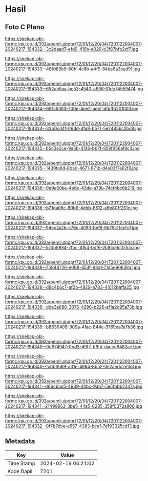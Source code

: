 # Hasil

## Foto C Plano

https://sirekap-obj-formc.kpu.go.id/392a/pemilu/pdpr/72/01/12/20/04/7201122004007-20240217-194332--3c2daad7-efd9-410b-a029-b3f87bfb2cf7.jpg

https://sirekap-obj-formc.kpu.go.id/392a/pemilu/pdpr/72/01/12/20/04/7201122004007-20240217-194333--48f089b9-60ff-4c8b-a4f9-84ba6a3ead91.jpg

https://sirekap-obj-formc.kpu.go.id/392a/pemilu/pdpr/72/01/12/20/04/7201122004007-20240217-194333--652ab9aa-bc53-4540-a836-01de74559474.jpg

https://sirekap-obj-formc.kpu.go.id/392a/pemilu/pdpr/72/01/12/20/04/7201122004007-20240217-194334--691c5093-700e-4ee2-aebf-dfbffb201003.jpg

https://sirekap-obj-formc.kpu.go.id/392a/pemilu/pdpr/72/01/12/20/04/7201122004007-20240217-194334--33b0cd4f-06dd-4fa8-b571-5e2485bc2bd8.jpg

https://sirekap-obj-formc.kpu.go.id/392a/pemilu/pdpr/72/01/12/20/04/7201122004007-20240217-194335--b5c3e3ce-9a5b-4126-bb7f-858f956af9c4.jpg

https://sirekap-obj-formc.kpu.go.id/392a/pemilu/pdpr/72/01/12/20/04/7201122004007-20240217-194335--1430fe6d-8bad-4671-871b-d4e03f7a62f8.jpg

https://sirekap-obj-formc.kpu.go.id/392a/pemilu/pdpr/72/01/12/20/04/7201122004007-20240217-194336--9e9e60be-4e6c-43de-a79b-74cf4bc6b219.jpg

https://sirekap-obj-formc.kpu.go.id/392a/pemilu/pdpr/72/01/12/20/04/7201122004007-20240217-194336--b71da09c-80b6-4dbb-8512-affe801f261c.jpg

https://sirekap-obj-formc.kpu.go.id/392a/pemilu/pdpr/72/01/12/20/04/7201122004007-20240217-194337--94cc2a2b-c76e-4093-be9f-6b75c11ecfc7.jpg

https://sirekap-obj-formc.kpu.go.id/392a/pemilu/pdpr/72/01/12/20/04/7201122004007-20240217-194337--57db8884-7fbc-4154-bdf6-2b65c6c05fcb.jpg

https://sirekap-obj-formc.kpu.go.id/392a/pemilu/pdpr/72/01/12/20/04/7201122004007-20240217-194338--75944726-e088-453f-93a1-71d5e96639a1.jpg

https://sirekap-obj-formc.kpu.go.id/392a/pemilu/pdpr/72/01/12/20/04/7201122004007-20240217-194338--d8c4b6c7-af2b-4829-a783-41012baffa25.jpg

https://sirekap-obj-formc.kpu.go.id/392a/pemilu/pdpr/72/01/12/20/04/7201122004007-20240217-194339--dda3e880-3076-4290-b226-af1a2c95a73b.jpg

https://sirekap-obj-formc.kpu.go.id/392a/pemilu/pdpr/72/01/12/20/04/7201122004007-20240217-194339--b8639406-909a-4fac-844e-9769ea7a7b36.jpg

https://sirekap-obj-formc.kpu.go.id/392a/pemilu/pdpr/72/01/12/20/04/7201122004007-20240217-194340--0d974947-0bd3-49f7-b6fd-daeca6482ae7.jpg

https://sirekap-obj-formc.kpu.go.id/392a/pemilu/pdpr/72/01/12/20/04/7201122004007-20240217-194340--fcb03b69-a31e-4964-8ba2-0e2aedc2e153.jpg

https://sirekap-obj-formc.kpu.go.id/392a/pemilu/pdpr/72/01/12/20/04/7201122004007-20240217-194341--d66c6bd5-4939-40bc-9ab7-5e5fbbb2347a.jpg

https://sirekap-obj-formc.kpu.go.id/392a/pemilu/pdpr/72/01/12/20/04/7201122004007-20240217-194341--21499963-3be5-44a5-8285-358f0372a800.jpg

https://sirekap-obj-formc.kpu.go.id/392a/pemilu/pdpr/72/01/12/20/04/7201122004007-20240217-194332--0f7b7dbe-a557-4383-bcef-7d193325cd13.jpg


## Metadata

| Key        | Value               |
| ---------- | ------------------- |
| Time Stamp | 2024-02-19 06:21:02 |
| Kode Dapil | 7201                |



